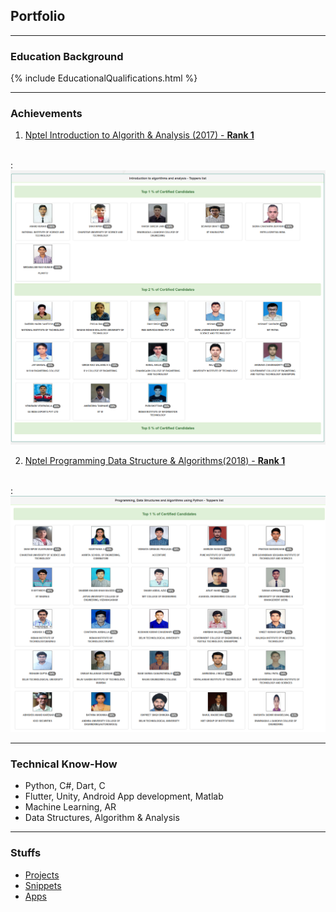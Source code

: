 ## Portfolio

---

### Education Background

{% include EducationalQualifications.html %}
<!-- [Click Here to View Educational Details](/layouts/EducationalQualifications.html) -->
---

### Achievements

1. [Nptel Introduction to Algorith & Analysis (2017) - **Rank 1**](https://nptel.ac.in/noc/courses/noc17/SEM2/noc17-cs20/)
<br>
: <img src="images/IAA.png?raw=true"/>

2. [Nptel Programming Data Structure & Algorithms(2018) - **Rank 1**](https://nptel.ac.in/noc/courses/noc18/SEM2/noc18-cs34/)
<br>
: <img src="images/PDSA.png?raw=true"/>

---

### Technical Know-How

* Python,  C#,  Dart,  C
* Flutter,  Unity,  Android App development,  Matlab
* Machine Learning,  AR
* Data Structures,  Algorithm & Analysis

---

### Stuffs

- [Projects](/temp.md)
- [Snippets](https://gist.github.com/nvshah)
- [Apps](/temp.md)
